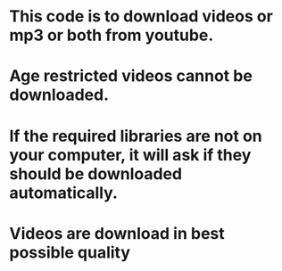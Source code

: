 # This code is to download videos or mp3 or both from youtube. 
# Age restricted videos cannot be downloaded.
# If the required libraries are not on your computer, it will ask if they should be downloaded automatically.
# Videos are download in best possible quality
